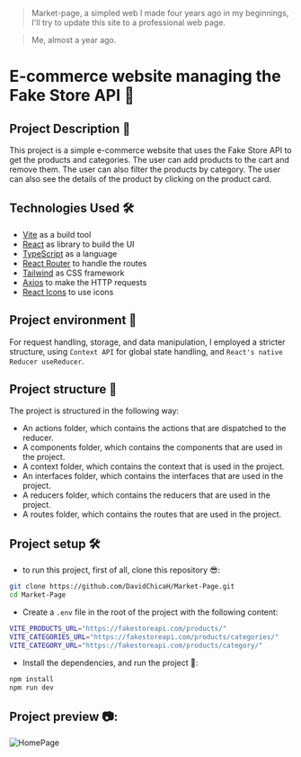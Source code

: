> Market-page, a simpled web I made four years ago in my beginnings, I'll try to update this site to a professional web page.

>Me, almost a year ago.

# E-commerce website managing the Fake Store API 🛒

## Project Description 📄

This project is a simple e-commerce website that uses the Fake Store API to get the products and categories. The user can add products to the cart and remove them. The user can also filter the products by category. The user can also see the details of the product by clicking on the product card.


## Technologies Used 🛠️

- [Vite](https://vitejs.dev) as a build tool 
- [React](https://react.dev) as library to build the UI
- [TypeScript](https://www.typescriptlang.org) as a language
- [React Router](https://reactrouter.com) to handle the routes
- [Tailwind](https://tailwindcss.com) as CSS framework
- [Axios](https://axios-http.com) to make the HTTP requests
- [React Icons](https://react-icons.github.io/react-icons/) to use icons

## Project environment  🚀

For request handling, storage, and data manipulation, I employed a stricter structure, using `Context API` for global state handling, and `React's native Reducer useReducer`.

## Project structure 📁

The project is structured in the following way:

  - An actions folder, which contains the actions that are dispatched to the reducer.
  - A components folder, which contains the components that are used in the project.
  - A context folder, which contains the context that is used in the project.
  - An interfaces folder, which contains the interfaces that are used in the project.
  - A reducers folder, which contains the reducers that are used in the project.
  - A routes folder, which contains the routes that are used in the project.

## Project setup 🛠️

* to run this project, first of all, clone this repository 😎:

```bash
git clone https://github.com/DavidChicaH/Market-Page.git
cd Market-Page
```

* Create a `.env` file in the root of the project with the following content:

```bash
VITE_PRODUCTS_URL="https://fakestoreapi.com/products/"
VITE_CATEGORIES_URL="https://fakestoreapi.com/products/categories/"
VITE_CATEGORY_URL="https://fakestoreapi.com/products/category/"
```

* Install the dependencies, and run the project 🚀:

```bash
npm install
npm run dev
```

## Project preview 📷:

![HomePage](https://github.com/DavidChicaH/Projects-Media/blob/main/Screenshot%202023-07-21%20111637.png?raw=true)
